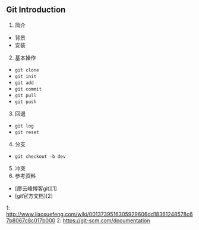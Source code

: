 ## Git Introduction

1. 简介
  + 背景
  + 安装
2. 基本操作
  + `git clone`
  + `git init`
  + `git add`
  + `git commit`
  + `git pull`
  + `git push`
3. 回退
  + `git log`
  + `git reset`
4. 分支
  + `git checkout -b dev`
5. 冲突
6. 参考资料
  + [廖云峰博客git][1]
  + [git官方文档][2]


1: http://www.liaoxuefeng.com/wiki/0013739516305929606dd18361248578c67b8067c8c017b000
2: https://git-scm.com/documentation
